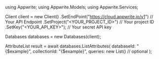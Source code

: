 using Appwrite;
using Appwrite.Models;
using Appwrite.Services;

Client client = new Client()
    .SetEndPoint("https://cloud.appwrite.io/v1") // Your API Endpoint
    .SetProject("<YOUR_PROJECT_ID>") // Your project ID
    .SetKey("<YOUR_API_KEY>"); // Your secret API key

Databases databases = new Databases(client);

AttributeList result = await databases.ListAttributes(
    databaseId: "{$example}",
    collectionId: "{$example}",
    queries: new List<string>() // optional
);